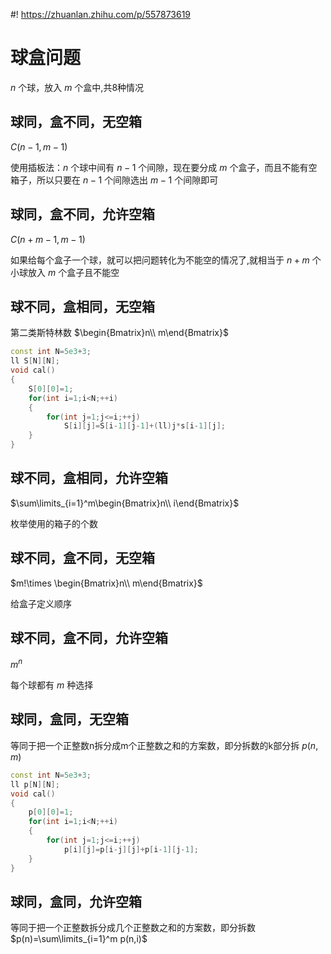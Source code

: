 #! https://zhuanlan.zhihu.com/p/557873619
# 球盒问题
$n$ 个球，放入 $m$ 个盒中,共8种情况
## 球同，盒不同，无空箱
$C(n-1,m-1)$

使用插板法：$n$ 个球中间有 $n-1$ 个间隙，现在要分成 $m$ 个盒子，而且不能有空箱子，所以只要在 $n-1$ 个间隙选出 $m-1$ 个间隙即可
## 球同，盒不同，允许空箱
$C(n+m-1,m-1)$

如果给每个盒子一个球，就可以把问题转化为不能空的情况了,就相当于 $n+m$ 个小球放入 $m$ 个盒子且不能空
## 球不同，盒相同，无空箱
第二类斯特林数 $\begin{Bmatrix}n\\ m\end{Bmatrix}$
```c++
const int N=5e3+3;
ll S[N][N];
void cal()
{
    S[0][0]=1;
    for(int i=1;i<N;++i)
    {
        for(int j=1;j<=i;++j)
            S[i][j]=S[i-1][j-1]+(ll)j*s[i-1][j];
    }
}
```
## 球不同，盒相同，允许空箱
$\sum\limits_{i=1}^m\begin{Bmatrix}n\\ i\end{Bmatrix}$

枚举使用的箱子的个数
## 球不同，盒不同，无空箱
$m!\times \begin{Bmatrix}n\\ m\end{Bmatrix}$

给盒子定义顺序
## 球不同，盒不同，允许空箱
$m^n$

每个球都有 $m$ 种选择
## 球同，盒同，无空箱
等同于把一个正整数n拆分成m个正整数之和的方案数，即分拆数的k部分拆 $p(n,m)$
```cpp
const int N=5e3+3;
ll p[N][N];
void cal()
{
    p[0][0]=1;
    for(int i=1;i<N;++i)
    {
        for(int j=1;j<=i;++j)
            p[i][j]=p[i-j][j]+p[i-1][j-1];
    }
}
```
## 球同，盒同，允许空箱
等同于把一个正整数拆分成几个正整数之和的方案数，即分拆数 $p(n)=\sum\limits_{i=1}^m p(n,i)$